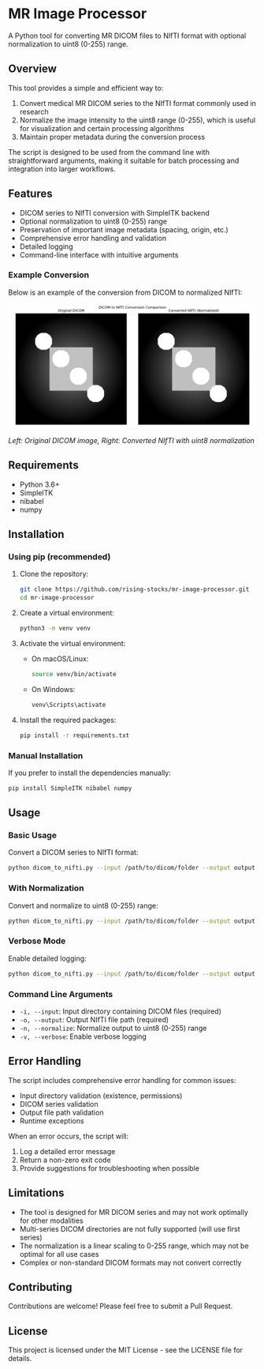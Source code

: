 # MR Image Processor

A Python tool for converting MR DICOM files to NIfTI format with optional normalization to uint8 (0-255) range.

## Overview

This tool provides a simple and efficient way to:
1. Convert medical MR DICOM series to the NIfTI format commonly used in research
2. Normalize the image intensity to the uint8 range (0-255), which is useful for visualization and certain processing algorithms
3. Maintain proper metadata during the conversion process

The script is designed to be used from the command line with straightforward arguments, making it suitable for batch processing and integration into larger workflows.

## Features

- DICOM series to NIfTI conversion with SimpleITK backend
- Optional normalization to uint8 (0-255) range
- Preservation of important image metadata (spacing, origin, etc.)
- Comprehensive error handling and validation
- Detailed logging
- Command-line interface with intuitive arguments

### Example Conversion

Below is an example of the conversion from DICOM to normalized NIfTI:

![DICOM to NIfTI Conversion](docs/images/dicom_nifti_comparison.png)

*Left: Original DICOM image, Right: Converted NIfTI with uint8 normalization*

## Requirements

- Python 3.6+
- SimpleITK
- nibabel
- numpy

## Installation

### Using pip (recommended)

1. Clone the repository:
   ```bash
   git clone https://github.com/rising-stocks/mr-image-processor.git
   cd mr-image-processor
   ```

2. Create a virtual environment:
   ```bash
   python3 -m venv venv
   ```

3. Activate the virtual environment:
   - On macOS/Linux:
     ```bash
     source venv/bin/activate
     ```
   - On Windows:
     ```bash
     venv\Scripts\activate
     ```

4. Install the required packages:
   ```bash
   pip install -r requirements.txt
   ```

### Manual Installation

If you prefer to install the dependencies manually:

```bash
pip install SimpleITK nibabel numpy
```

## Usage

### Basic Usage

Convert a DICOM series to NIfTI format:

```bash
python dicom_to_nifti.py --input /path/to/dicom/folder --output output.nii.gz
```

### With Normalization

Convert and normalize to uint8 (0-255) range:

```bash
python dicom_to_nifti.py --input /path/to/dicom/folder --output output.nii.gz --normalize
```

### Verbose Mode

Enable detailed logging:

```bash
python dicom_to_nifti.py --input /path/to/dicom/folder --output output.nii.gz --verbose
```

### Command Line Arguments

- `-i, --input`: Input directory containing DICOM files (required)
- `-o, --output`: Output NIfTI file path (required)
- `-n, --normalize`: Normalize output to uint8 (0-255) range
- `-v, --verbose`: Enable verbose logging

## Error Handling

The script includes comprehensive error handling for common issues:

- Input directory validation (existence, permissions)
- DICOM series validation
- Output file path validation
- Runtime exceptions

When an error occurs, the script will:
1. Log a detailed error message
2. Return a non-zero exit code
3. Provide suggestions for troubleshooting when possible

## Limitations

- The tool is designed for MR DICOM series and may not work optimally for other modalities
- Multi-series DICOM directories are not fully supported (will use first series)
- The normalization is a linear scaling to 0-255 range, which may not be optimal for all use cases
- Complex or non-standard DICOM formats may not convert correctly

## Contributing

Contributions are welcome! Please feel free to submit a Pull Request.

## License

This project is licensed under the MIT License - see the LICENSE file for details.

